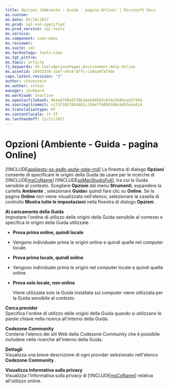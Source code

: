 ```yaml
---
title: Opzioni (Ambiente - Guida - pagina Online) | Microsoft Docs
ms.custom: 
ms.date: 01/19/2017
ms.prod: sql-non-specified
ms.prod_service: sql-tools
ms.service: 
ms.component: ssms-menu
ms.reviewer: 
ms.suite: sql
ms.technology: tools-ssms
ms.tgt_pltfrm: 
ms.topic: article
f1_keywords: VS.ToolsOptionsPages.Environment.Help.Online
ms.assetid: 24933338-3a47-44c0-87fc-c3dca8faf4de
caps.latest.revision: "3"
author: stevestein
ms.author: sstein
manager: jhubbard
ms.workload: Inactive
ms.openlocfilehash: 864a8798e9778b16eb49592c8f4e2b801ed1749d
ms.sourcegitcommit: cc71f1027884462c359effb898390c8d97eaa414
ms.translationtype: HT
ms.contentlocale: it-IT
ms.lasthandoff: 12/21/2017
---
```

# <a name="options-environment---help---online-page"></a>Opzioni (Ambiente - Guida - pagina Online)
[!INCLUDE[appliesto-ss-asdb-asdw-pdw-md](../../includes/appliesto-ss-asdb-asdw-pdw-md.md)] La finestra di dialogo **Opzioni** consente di specificare le origini della Guida da usare per le ricerche di [!INCLUDE[msCoName](../../includes/msconame_md.md)] [!INCLUDE[ssManStudioFull](../../includes/ssmanstudiofull_md.md)], tra cui la Guida sensibile al contesto. Scegliere **Opzioni** dal menu **Strumenti**, espandere la cartella **Ambiente** , selezionare **Guida**e quindi fare clic su **Online**. Se la pagina **Online** non viene visualizzata nell'elenco, selezionare la casella di controllo **Mostra tutte le impostazioni** nella finestra di dialogo **Opzioni** .  
  
**Al caricamento della Guida**  
Impostare l'ordine di utilizzo delle origini della Guida sensibile al contesto e specifica le origini della Guida utilizzate.  
  
-   **Prova prima online, quindi locale**  
  
-   Vengono individuate prima le origini online e quindi quelle nel computer locale.  
  
-   **Prova prima locale, quindi online**  
  
-   Vengono individuate prima le origini nel computer locale e quindi quelle online.  
  
-   **Prova solo locale, non online**  
  
    Viene utilizzata solo la Guida installata sul computer viene utilizzata per la Guida sensibile al contesto.  
  
**Cerca provider**  
Specifica l'ordine di utilizzo delle origini della Guida quando si utilizzano le parole chiave nella ricerca all'interno della Guida.  
  
**Codezone Community**  
Contiene l'elenco dei siti Web della Codezone Community che è possibile includere nelle ricerche all'interno della Guida.  
  
**Dettagli**  
Visualizza una breve descrizione di ogni provider selezionato nell'elenco **Codezone Community** .  
  
**Visualizza informativa sulla privacy**  
Visualizza l'Informativa sulla privacy di [!INCLUDE[msCoName](../../includes/msconame_md.md)] relativa all'utilizzo online.  
  
